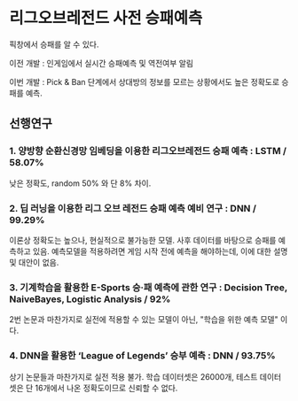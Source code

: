 # 리그오브레전드 사전 승패예측
픽창에서 승패를 알 수 있다. 

이전 개발 : 인게임에서 실시간 승패예측 및 역전여부 알림

이번 개발 : Pick & Ban 단계에서 상대방의 정보를 모르는 상황에서도 높은 정확도로 승패를 예측.

## 선행연구


### 1. 양방향 순환신경망 임베딩을 이용한 리그오브레전드 승패 예측 : LSTM / 58.07% 
낮은 정확도, random 50% 와 단 8% 차이.
### 2. 딥 러닝을 이용한 리그 오브 레전드 승패 예측 예비 연구 : DNN / 99.29%
이론상 정확도는 높으나, 현실적으로 불가능한 모델.
사후 데이터를 바탕으로 승패를 예측하고 있음.
예측모델을 적용하려면 게임 시작 전에 예측을 해야하는데, 이에 대한 설명 및 대안이 없음.
### 3. 기계학습을 활용한 E-Sports 승·패 예측에 관한 연구 : Decision Tree, NaiveBayes, Logistic Analysis / 92%
2번 논문과 마찬가지로 실전에 적용할 수 있는 모델이 아닌, "학습을 위한 예측 모델" 이다.
### 4. DNN을 활용한 ‘League of Legends’ 승부 예측 : DNN / 93.75%
상기 논문들과 마찬가지로 실전 적용 불가. 학습 데이터셋은 26000개, 테스트 데이터 셋은 단 16개에서 나온 정확도이므로 신뢰할 수 없다.

